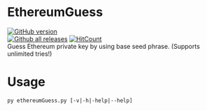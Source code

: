 # EthereumGuess
[![GitHub version](https://badge.fury.io/gh/HanzHaxors%2FDisposableEmailCLI.svg)](https://github.com/HanzHaxors/DisposableEmailCLI) 
<br/>[![Github all releases](https://img.shields.io/github/downloads/HanzHaxors/DisposableEmailCLI/total.svg?style=flat-square)](https://GitHub.com/HanzHaxors/DisposableEmailCLI/releases/)
[![HitCount](http://hits.dwyl.com/HanzHaxors/EthereumGuess.svg)](#)<br/>
Guess Ethereum private key by using base seed phrase. (Supports unlimited tries!)

# Usage
`py ethereumGuess.py [-v|-h|-help|--help]`
